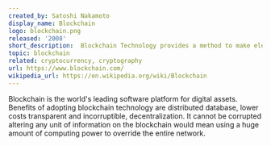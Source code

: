```yaml
---
created_by: Satoshi Nakamoto
display_name: Blockchain
logo: blockchain.png
released: '2008'
short_description:  Blockchain Technology provides a method to make electronic payments without needing any financial institute as banks.
topic: blockchain
related: cryptocurrency, cryptography
url: https://www.blockchain.com/
wikipedia_url: https://en.wikipedia.org/wiki/Blockchain
---
```

Blockchain is the world's leading software platform for digital assets. Benefits of adopting blockchain technology are distributed database, lower costs transparent and incorruptible, decentralization. It cannot be corrupted altering any unit of information on the blockchain would mean using a huge amount of computing power to override the entire network.
